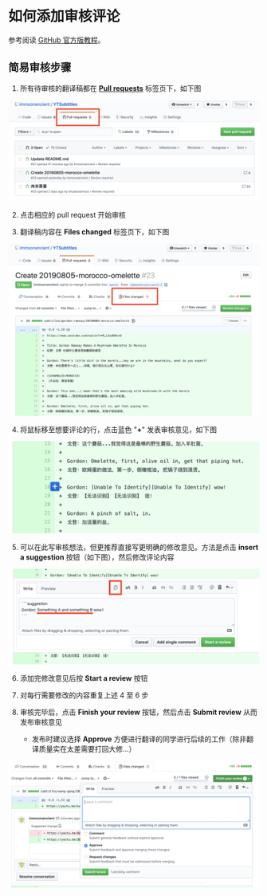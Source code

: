 # 如何添加审核评论

参考阅读 [GitHub 官方版教程](https://help.github.com/en/articles/reviewing-proposed-changes-in-a-pull-request)。

## 简易审核步骤

1. 所有待审核的翻译稿都在 [**Pull requests**](/../../pulls) 标签页下，如下图

![pull request list](resources/pull-request-list.png)

2. 点击相应的 pull request 开始审核

3. 翻译稿内容在 **Files changed** 标签页下，如下图

![files changed tab](resources/files-changed-tab.png)

4. 将鼠标移至想要评论的行，点击蓝色 "**+**" 发表审核意见，如下图

![add line comment](resources/add-line-comment.png)

5. 可以在此写审核想法，但更推荐直接写更明确的修改意见。方法是点击 **insert a suggestion** 按钮（如下图），然后修改评论内容

![insert a suggestion](resources/insert-a-suggestion.png)

6. 添加完修改意见后按 **Start a review** 按钮

7. 对每行需要修改的内容重复上述 4 至 6 步

8. 审核完毕后，点击 **Finish your review** 按钮，然后点击 **Submit review** 从而发布审核意见
   - 发布时建议选择 **Approve** 方便进行翻译的同学进行后续的工作（除非翻译质量实在太差需要打回大修...）

![publish comments](resources/publish-comments.png)
